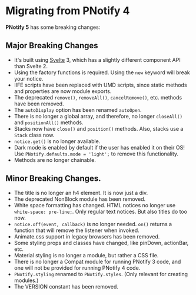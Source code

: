 # Migrating from PNotify 4

**PNotify 5** has some breaking changes:

## Major Breaking Changes

* It's built using [Svelte](https://svelte.dev) 3, which has a slightly different component API than Svelte 2.
* Using the factory functions is required. Using the `new` keyword will break your notice.
* IIFE scripts have been replaced with UMD scripts, since static methods and properties are now module exports.
* The deprecated `remove()`, `removeAll()`, `cancelRemove()`, etc. methods have been removed.
* The `autoDisplay` option has been renamed `autoOpen`.
* There is no longer a global array, and therefore, no longer `closeAll()` and `positionAll()` methods.
* Stacks now have `close()` and `position()` methods. Also, stacks use a `Stack` class now.
* `notice.get()` is no longer available.
* Dark mode is enabled by default if the user has enabled it on their OS! Use `PNotify.defaults.mode = 'light';` to remove this functionality.
* Methods are no longer chainable.

## Minor Breaking Changes.

* The title is no longer an h4 element. It is now just a div.
* The deprecated NonBlock module has been removed.
* White space formatting has changed. HTML notices no longer use `white-space: pre-line;`. Only regular text notices. But also titles do too now.
* `notice.off(event, callback)` is no longer needed. `on()` returns a function that will remove the listener when invoked.
* Animate.css support in legacy browsers has been removed.
* Some styling props and classes have changed, like pinDown, actionBar, etc.
* Material styling is no longer a module, but rather a CSS file.
* There is no longer a Compat module for running PNotify 3 code, and one will not be provided for running PNotify 4 code.
* `PNotify.styling` renamed to `PNotify.styles`. (Only relevant for creating modules.)
* The VERSION constant has been removed.